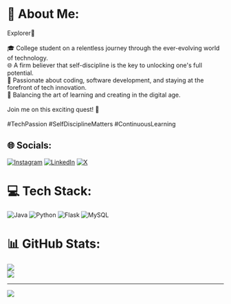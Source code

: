 # 💫 About Me:
Explorer🚀<br><br>🎓 College student on a relentless journey through the ever-evolving world of technology. <br>🌐 A firm believer that self-discipline is the key to unlocking one's full potential. <br>💪 Passionate about coding, software development, and staying at the forefront of tech innovation.<br> 🚀 Balancing the art of learning and creating in the digital age.<br><br>Join me on this exciting quest! 🌟 <br><br>#TechPassion #SelfDisciplineMatters #ContinuousLearning


## 🌐 Socials:
[![Instagram](https://img.shields.io/badge/Instagram-%23E4405F.svg?logo=Instagram&logoColor=white)](https://instagram.com/9agan) [![LinkedIn](https://img.shields.io/badge/LinkedIn-%230077B5.svg?logo=linkedin&logoColor=white)](https://linkedin.com/in/gaganchauhan) [![X](https://img.shields.io/badge/X-black.svg?logo=X&logoColor=white)](https://x.com/chauhan702) 

# 💻 Tech Stack:
![Java](https://img.shields.io/badge/java-%23ED8B00.svg?style=for-the-badge&logo=openjdk&logoColor=white) ![Python](https://img.shields.io/badge/python-3670A0?style=for-the-badge&logo=python&logoColor=ffdd54) ![Flask](https://img.shields.io/badge/flask-%23000.svg?style=for-the-badge&logo=flask&logoColor=white) ![MySQL](https://img.shields.io/badge/mysql-4479A1.svg?style=for-the-badge&logo=mysql&logoColor=white)
# 📊 GitHub Stats:
![](https://github-readme-streak-stats.herokuapp.com/?user=gaggz1&theme=swift&hide_border=false)<br/>
![](https://github-readme-stats.vercel.app/api/top-langs/?username=gaggz1&theme=swift&hide_border=false&include_all_commits=true&count_private=true&layout=compact)

---
[![](https://visitcount.itsvg.in/api?id=gaggz1&icon=0&color=12)](https://visitcount.itsvg.in)

<!-- Proudly created with GPRM ( https://gprm.itsvg.in ) -->
